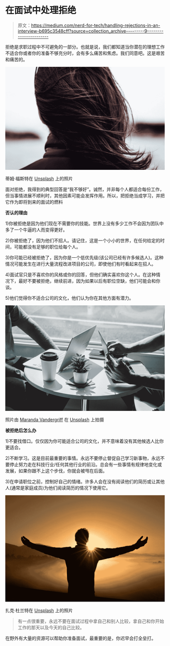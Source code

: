 # 在面试中处理拒绝

> 原文：<https://medium.com/nerd-for-tech/handling-rejections-in-an-interview-b695c3548cff?source=collection_archive---------9----------------------->

拒绝是求职过程中不可避免的一部分。也就是说，我们都知道当你潜在的理想工作不适合你或者你的准备不够充分时，会有多么痛苦和焦虑。我们同意吧。这是艰苦和痛苦的。

![](img/d986fe35c499fc70d52d7c39f53c1f68.png)

蒂姆·福斯特在 [Unsplash](https://unsplash.com?utm_source=medium&utm_medium=referral) 上的照片

面对拒绝，我得到的典型回答是“我不够好”。诚然，并非每个人都适合每份工作，但当事情进展不顺利时，其他因素可能会发挥作用。所以，把拒绝当成学习，并把它作为即将到来的面试的燃料

**否认的理由**

1)你被拒绝是因为他们现在不需要你的技能。世界上没有多少工作不会因为团队中多了一个牛逼的人而变得更好。

2)你被拒绝了，因为他们不招人。请记住，这是一个小小的世界，在任何给定的时间，可能都没有足够的职位给每个人。

3)你可能已经被拒绝了，因为你是一个低优先级(该公司已经有许多候选人)。这种情况可能发生在进行大量流程改进项目的公司，即使他们有时看起来在招人。

4)面试官只是不喜欢你的风格或你的回答，但他们确实喜欢你这个人。在这种情况下，最好不要被拒绝，继续前进，因为如果以后有职位空缺，他们可能会和你谈。

5)他们觉得你不适合公司的文化，他们认为你在其他方面有潜力。

![](img/bba3c738c9530539eac713f53e98aa22.png)

照片由 [Maranda Vandergriff](https://unsplash.com/@mkvandergriff?utm_source=medium&utm_medium=referral) 在 [Unsplash](https://unsplash.com?utm_source=medium&utm_medium=referral) 上拍摄

**被拒绝后怎么办**

1)不要找借口。仅仅因为你可能适合公司的文化，并不意味着没有其他候选人比你更适合。

2)不断学习。这是目前最重要的事情。永远不要停止督促自己学习新事物，永远不要停止努力走在科技行业/任何其他行业的前沿。总会有一些事情有规律地变化或发展，如果你跟不上这个步伐，你就会被甩在后面。

3)在申请职位之前，控制好自己的情绪。许多人会在没有阅读他们的简历或让其他人(通常是家庭成员)为他们阅读简历的情况下使用它。

![](img/109062aa844c7da58fa880757386074a.png)

扎克·杜兰特在 [Unsplash](https://unsplash.com?utm_source=medium&utm_medium=referral) 上的照片

> 有一点很重要，永远不要在面试过程中拿自己和别人比较，拿自己和你开始工作的那天以及今天的自己比较。

在野外有大量的资源可以帮助你准备面试，最重要的是，你迟早会打全垒打。